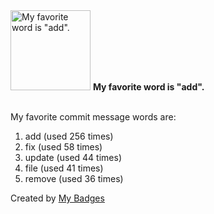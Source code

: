 <img src="https://my-badges.github.io/my-badges/favorite-word.png" alt="My favorite word is &quot;add&quot;." title="My favorite word is &quot;add&quot;." width="128">
<strong>My favorite word is &quot;add&quot;.</strong>
<br><br>

My favorite commit message words are:

1. add (used 256 times)
2. fix (used 58 times)
3. update (used 44 times)
4. file (used 41 times)
5. remove (used 36 times)


Created by <a href="https://github.com/my-badges/my-badges">My Badges</a>
